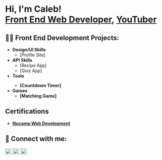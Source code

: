 <h1>Hi, I'm Caleb! <br/><a href="https://www.linkedin.com/in/calebdegeorge/">Front End Web Developer</a>, <a href="https://www.youtube.com/channel/UCd-V1a7EIUFmSyZYKPfpqdA">YouTuber</a></h1>

<h2>👨‍💻 Front End Development Projects:</h2>

- <b>Design/UI Skills</b>
  - [Profile Site]
- <b>API Skills</b>
  - [Recipe App]
  - [Quiz App]
- <b>Tools<b/>
  - [Countdown Timer]
- <b>Games</b>
  - [Matching Game]
  
<h2>Certifications</h2>

- <b><a href="https://drive.google.com/file/d/1QR2fLhBvCsQjPFmAPuprYq_y_sn6oWaZ/view?usp=sharing">Nucamp Web Development<a/></b>

<h2> 🤳 Connect with me:</h2>

[<img align="left" alt="CalebDeGeorge | YouTube" width="22px" src="https://cdn.jsdelivr.net/npm/simple-icons@v3/icons/youtube.svg" />][youtube]
[<img align="left" alt="CalebDeGeorge | LinkedIn" width="22px" src="https://cdn.jsdelivr.net/npm/simple-icons@v3/icons/linkedin.svg" />][linkedin]
[<img align="left" alt="CalebDeGeorge | Instagram" width="22px" src="https://cdn.jsdelivr.net/npm/simple-icons@v3/icons/instagram.svg" />][instagram]

[youtube]: https://www.youtube.com/channel/UCd-V1a7EIUFmSyZYKPfpqdA
[instagram]: https:/https://www.instagram.com/dig.belac/
[linkedin]: https://https://www.linkedin.com/in/calebdegeorge/

<!--
**joshmadakor1/joshmadakor1** is a ✨ _special_ ✨ repository because its `README.md` (this file) appears on your GitHub profile.

Here are some ideas to get you started:

- 🔭 I’m currently working on ...
- 🌱 I’m currently learning ...
- 👯 I’m looking to collaborate on ...
- 🤔 I’m looking for help with ...
- 💬 Ask me about ...
- 📫 How to reach me: ...
- 😄 Pronouns: ...
- ⚡ Fun fact: ...
-->
